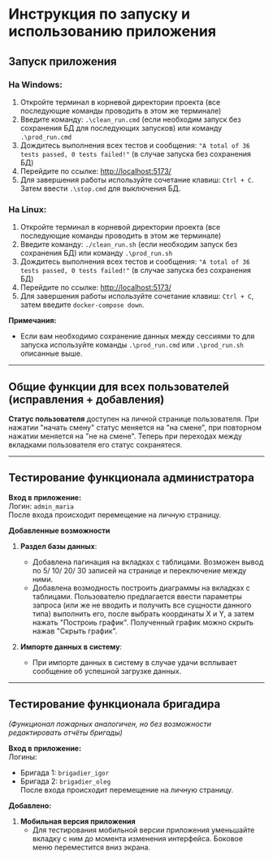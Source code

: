 # Инструкция по запуску и использованию приложения

## Запуск приложения

### На Windows:
1. Откройте терминал в корневой директории проекта (все последующие команды проводить в этом же терминале) 
2. Введите команду: `.\clean_run.cmd` (если необходим запуск без сохранения БД для последующих запусков) или команду `.\prod_run.cmd`
3. Дождитесь выполнения всех тестов и сообщения: `"A total of 36 tests passed, 0 tests failed!"` (в случае запуска без сохранения БД)
4. Перейдите по ссылке: [http://localhost:5173/](http://localhost:5173/)
5. Для завершения работы используйте сочетание клавиш: `Ctrl + C`. Затем ввести `.\stop.cmd` для выключения БД.

### На Linux:
1. Откройте терминал в корневой директории проекта (все последующие команды проводить в этом же терминале) 
2. Введите команду: `./clean_run.sh` (если необходим запуск без сохранения БД) или команду `.\prod_run.sh`
3. Дождитесь выполнения всех тестов и сообщения: `"A total of 36 tests passed, 0 tests failed!"` (в случае запуска без сохранения БД)
4. Перейдите по ссылке: [http://localhost:5173/](http://localhost:5173/)
5. Для завершения работы используйте сочетание клавиш: `Ctrl + C`, затем введите `docker-compose down`.

**Примечания:** 
- Если вам необходимо сохранение данных между сессиями то для запуска используйте команды `.\prod_run.cmd` или `.\prod_run.sh` описанные выше.

---

## Общие функции для всех пользователей (исправления + добавления)

**Статус пользователя** доступен на личной странице пользователя. При нажатии "начать смену" статус меняется на "на смене", при повторном нажатии меняется на "не на смене". Теперь при переходах между вкладками пользователя его статус сохранятеся. 

---

## Тестирование функционала администратора

**Вход в приложение:**  
Логин: `admin_maria`  
После входа происходит перемещение на личную страницу.

**Добавленные возможности**

1. **Раздел базы данных**:
    - Добавлена пагинация на вкладках с таблицами. Возможен вывод по 5/ 10/ 20/ 30 записей на странице и переключение между ними.
    - Добавлена возмодность построить диаграммы на вкладках с таблицами. Пользователю предлагается ввести параметры запроса (или же не вводить и получить все сущности данного типа) выполнить его, после выбрать координаты X и Y, а затем нажать "Построиь график". Полученный график можно скрыть нажав "Скрыть график".

2. **Импорте данных в систему**:
    - При импорте данных в систему в случае удачи всплывает сообщение об успешной загрузке данных.

---

## Тестирование функционала бригадира
*(Функционал пожарных аналогичен, но без возможности редактировать отчёты бригады)*

**Вход в приложение:**  
Логины:
- Бригада 1: `brigadier_igor`
- Бригада 2: `brigadier_oleg`  
После входа происходит перемещение на личную страницу.

**Добавлено:**

1. **Мобильная версия приложения**
   - Для тестирования мобильной версии приложения уменьшайте вкладку с ним до момента изменения интерфейса. Боковое меню переместится вниз экрана. 
